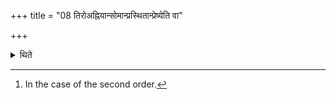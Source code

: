 +++
title = "08 तिरोअह्नियान्सोमान्प्रस्थितान्प्रेष्येति वा"

+++

<details><summary>थिते</summary>

8. Or[^1] "(Do you order the Hotr̥ to recite the offering-verse) for the over-day Soma(-juice)s started going."


[^1]: In the case of the second order.  
</details>
